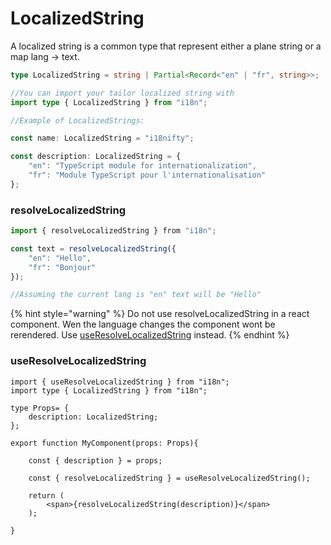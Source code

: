 # LocalizedString

A localized string is a common type that represent either a plane string or a map lang -> text.

```typescript
type LocalizedString = string | Partial<Record<"en" | "fr", string>>;

//You can import your tailor localized string with
import type { LocalizedString } from "i18n";

//Example of LocalizedStrings:

const name: LocalizedString = "i18nifty";

const description: LocalizedString = {
    "en": "TypeScript module for internationalization",
    "fr": "Module TypeScript pour l'internationalisation"
};
```

### resolveLocalizedString

```typescript
import { resolveLocalizedString } from "i18n";

const text = resolveLocalizedString({
    "en": "Hello",
    "fr": "Bonjour"
});

//Assuming the current lang is "en" text will be "Hello"
```

{% hint style="warning" %}
Do not use resolveLocalizedString in a react component. Wen the language changes the component wont be rerendered. Use [useResolveLocalizedString](localizedstring.md#useresolvelocalizedstring) instead.
{% endhint %}

### useResolveLocalizedString

```tsx
import { useResolveLocalizedString } from "i18n";
import type { LocalizedString } from "i18n";

type Props= {
    description: LocalizedString;
};

export function MyComponent(props: Props){

    const { description } = props;

    const { resolveLocalizedString } = useResolveLocalizedString();

    return (
        <span>{resolveLocalizedString(description)}</span>
    );
    
}
```
